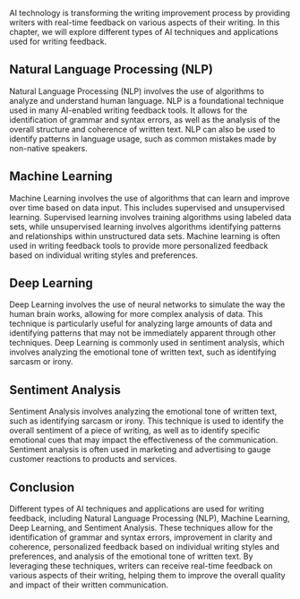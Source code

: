 
AI technology is transforming the writing improvement process by providing writers with real-time feedback on various aspects of their writing. In this chapter, we will explore different types of AI techniques and applications used for writing feedback.

Natural Language Processing (NLP)
---------------------------------

Natural Language Processing (NLP) involves the use of algorithms to analyze and understand human language. NLP is a foundational technique used in many AI-enabled writing feedback tools. It allows for the identification of grammar and syntax errors, as well as the analysis of the overall structure and coherence of written text. NLP can also be used to identify patterns in language usage, such as common mistakes made by non-native speakers.

Machine Learning
----------------

Machine Learning involves the use of algorithms that can learn and improve over time based on data input. This includes supervised and unsupervised learning. Supervised learning involves training algorithms using labeled data sets, while unsupervised learning involves algorithms identifying patterns and relationships within unstructured data sets. Machine learning is often used in writing feedback tools to provide more personalized feedback based on individual writing styles and preferences.

Deep Learning
-------------

Deep Learning involves the use of neural networks to simulate the way the human brain works, allowing for more complex analysis of data. This technique is particularly useful for analyzing large amounts of data and identifying patterns that may not be immediately apparent through other techniques. Deep Learning is commonly used in sentiment analysis, which involves analyzing the emotional tone of written text, such as identifying sarcasm or irony.

Sentiment Analysis
------------------

Sentiment Analysis involves analyzing the emotional tone of written text, such as identifying sarcasm or irony. This technique is used to identify the overall sentiment of a piece of writing, as well as to identify specific emotional cues that may impact the effectiveness of the communication. Sentiment analysis is often used in marketing and advertising to gauge customer reactions to products and services.

Conclusion
----------

Different types of AI techniques and applications are used for writing feedback, including Natural Language Processing (NLP), Machine Learning, Deep Learning, and Sentiment Analysis. These techniques allow for the identification of grammar and syntax errors, improvement in clarity and coherence, personalized feedback based on individual writing styles and preferences, and analysis of the emotional tone of written text. By leveraging these techniques, writers can receive real-time feedback on various aspects of their writing, helping them to improve the overall quality and impact of their written communication.

